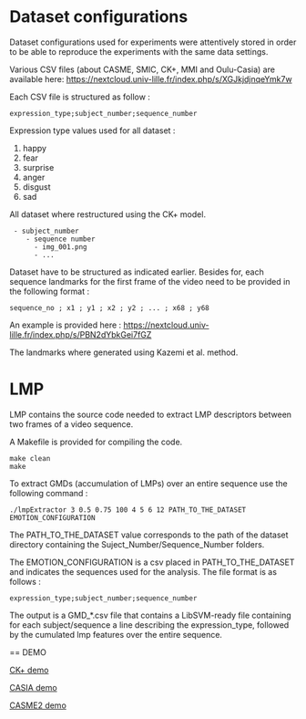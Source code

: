 # Dataset configurations #

Dataset configurations used for experiments were attentively stored in order to be able to reproduce the experiments with the same data settings.

Various CSV files (about CASME, SMIC, CK+, MMI and Oulu-Casia) are available here: https://nextcloud.univ-lille.fr/index.php/s/XGJkjdjnqeYmk7w

Each CSV file is structured as follow :
```
expression_type;subject_number;sequence_number
```

Expression type values used for all dataset : 
1. happy
2. fear
3. surprise
4. anger
5. disgust
6. sad

All dataset where restructured using the CK+ model.
```
 - subject_number
    - sequence number
      - img_001.png
      - ...
```

Dataset have to be structured as indicated earlier. Besides for, each sequence landmarks for the first frame of the video need to be provided in the following format :

```
sequence_no ; x1 ; y1 ; x2 ; y2 ; ... ; x68 ; y68
```

An example is provided here : https://nextcloud.univ-lille.fr/index.php/s/PBN2dYbkGei7fGZ

The landmarks where generated using Kazemi et al. method.

# LMP #

LMP contains the source code needed to extract LMP descriptors between two frames of a video sequence.

A Makefile is provided for compiling the code.
```
make clean
make
```

To extract GMDs (accumulation of LMPs) over an entire sequence use the following command :
```
./lmpExtractor 3 0.5 0.75 100 4 5 6 12 PATH_TO_THE_DATASET EMOTION_CONFIGURATION
```

The PATH_TO_THE_DATASET value corresponds to the path of the dataset directory containing the Suject_Number/Sequence_Number folders.

The EMOTION_CONFIGURATION is a csv placed in PATH_TO_THE_DATASET and indicates the sequences used for the analysis. The file format is as follows :
```
expression_type;subject_number;sequence_number
```

The output is a GMD_*.csv file that contains a LibSVM-ready file containing for each subject/sequence a line describing the expression_type, followed by the cumulated lmp features over the entire sequence.

== DEMO

[CK+ demo](https://nextcloud.univ-lille.fr/index.php/s/tZFKLB3r8izgaPY)

[CASIA demo](https://nextcloud.univ-lille.fr/index.php/s/dEdrNjZKgKoKjbA)

[CASME2 demo](https://nextcloud.univ-lille.fr/index.php/s/5sDc3GZ4a5awLkC)

